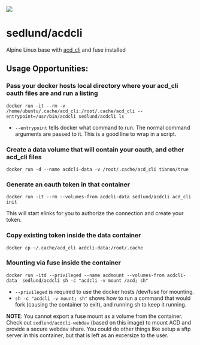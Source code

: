 [![](https://badge.imagelayers.io/sedlund/acdcli:latest.svg)](https://imagelayers.io/?images=sedlund/acdcli:latest 'Get your own badge on imagelayers.io')

# sedlund/acdcli

Alpine Linux base with [acd_cli](https://github.com/yadayada/acd_cli) and fuse installed

## Usage Opportunities:

### Pass your docker hosts local directory where your acd_cli oauth files are and run a listing

    docker run -it --rm -v /home/ubuntu/.cache/acd_cli:/root/.cache/acd_cli --entrypoint=/usr/bin/acdcli sedlund/acdcli ls


* `--entrypoint` tells docker what command to run.  The normal command arguments are passed to it.  This is a good line to wrap in a script.

### Create a data volume that will contain your oauth, and other acd_cli files

    docker run -d --name acdcli-data -v /root/.cache/acd_cli tianon/true

### Generate an oauth token in that container

    docker run -it --rm --volumes-from acdcli-data sedlund/acdcli acd_cli init

This will start elinks for you to authorize the connection and create your token.

### Copy existing token inside the data container
    docker cp ~/.cache/acd_cli acdcli-data:/root/.cache

### Mounting via fuse inside the container

    docker run -itd --privileged --name acdmount --volumes-from acdcli-data  sedlund/acdcli sh -c "acdcli -v mount /acd; sh"


* `--privileged` is required to use the docker hosts /dev/fuse for mounting.
* `sh -c "acdcli -v mount; sh"` shows how to run a command that would fork (causing the container to exit), and running sh to keep it running.

**NOTE**: You cannot export a fuse mount as a volume from the container.  Check out `sedlund/acdcli-webdav` (based on this image) to mount ACD and provide a secure webdav share.  You could do other things like setup a sftp server in this container, but that is left as an excersize to the user.
